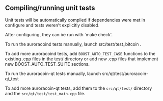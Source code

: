 Compiling/running unit tests
------------------------------------

Unit tests will be automatically compiled if dependencies were met in configure
and tests weren't explicitly disabled.

After configuring, they can be run with 'make check'.

To run the auroracoind tests manually, launch src/test/test_bitcoin .

To add more auroracoind tests, add `BOOST_AUTO_TEST_CASE` functions to the existing
.cpp files in the test/ directory or add new .cpp files that
implement new BOOST_AUTO_TEST_SUITE sections.

To run the auroracoin-qt tests manually, launch src/qt/test/auroracoin-qt_test

To add more auroracoin-qt tests, add them to the `src/qt/test/` directory and
the `src/qt/test/test_main.cpp` file.
